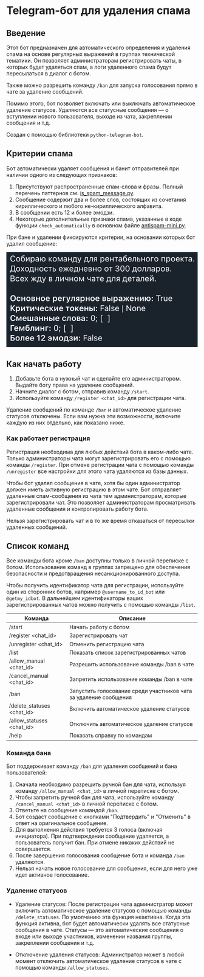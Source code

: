 # Telegram-бот для удаления спама

## Введение

Этот бот предназначен для автоматического определения и удаления спама на основе регулярных выражений в группах технической тематики. Он позволяет администраторам регистрировать чаты, в которых будет удаляться спам, а логи удаленного спама будут пересылаться в диалог с ботом.

Также можно разрешить команду `/ban` для запуска голосования прямо в чате за удаление сообщений.

Помимо этого, бот позволяет включать или выключать автоматическое удаление статусов. Удаляются все статусные сообщения — о вступлении нового пользователя, выходе из чата, закреплении сообщения и т.д.

Создан с помощью библиотеки `python-telegram-bot`.

## Критерии спама

Бот автоматически удаляет сообщения и банит отправителей при наличии одного из следующих признаков:

1. Присутствуют распространенные спам-слова и фразы. Полный перечень паттернов см. [is_spam_message.py](./is_spam_message.py).
1. Сообщение содержит два и более слов, состоящих из сочетания кириллического и любого не-кириллического алфавита.
1. В сообщении есть 12 и более эмодзи.
1. Некоторые дополнительные признаки спама, указанные в коде функции `check_automatically` в основном файле [antispam-mini.py](./antispam-mini.py).

При бане и удалении фиксируются критерии, на основании которых бот удалил сообщение:

![example](./assets/example.png)

## Как начать работу

1. Добавьте бота в нужный чат и сделайте его администратором. Выдайте боту права на удаление сообщений.
1. Начните диалог с ботом, отправив команду `/start`.
1. Используйте команду `/register <chat_id>` для регистрации чата.

Удаление сообщений по команде `/ban` и автоматическое удаление статусов отключены. Если вам нужна эти возможности, включите каждую из них отдельно, как показано ниже.

### Как работает регистрация

Регистрация необходима для любых действий бота в каком-либо чате. Только администраторы чата могут зарегистрировать его с помощью команды `/register`. При отмене регистрации чата с помощью команды `/unregister` все настройки для этого чата удаляются из базы данных.

Чтобы бот удалял сообщения в чате, хотя бы один администратор должен иметь активную регистрацию в этом чате. Бот отправляет удаленные спам-сообщения из чата тем администраторам, которые зарегистрировали чат. Это позволяет администраторам просматривать удаленные сообщения и контролировать работу бота.

Нельзя зарегистрировать чат и в то же время отказаться от пересылки удаленных сообщений.

## Список команд

Все команды бота кроме `/ban` доступны только в личной переписке с ботом. Использование команд в группах запрещено для обеспечения безопасности и предотвращения несанкционированного доступа.

Чтобы получить идентификатор чата для регистрации, используйте один из сторонних ботов, например `@username_to_id_bot` или `@getmy_idbot`. В дальнейшем идентификаторы ваших зарегистрированных чатов можно получить с помощью команды `/list`.

| Команда | Описание |
|---------|----------|
| /start | Начать работу с ботом |
| /register <chat_id> | Зарегистрировать чат |
| /unregister <chat_id> | Отменить регистрацию чата |
| /list | Показать список зарегистрированных чатов |
| /allow_manual <chat_id> | Разрешить использование команды /ban в чате |
| /cancel_manual <chat_id> | Запретить использование команды /ban в чате |
| /ban | Запустить голосование среди участников чата за удаление сообщения |
| /delete_statuses <chat_id> | Включить автоматическое удаление статусов |
| /allow_statuses <chat_id> | Отключить автоматическое удаление статусов |
| /help | Показать справку по командам |

### Команда бана

Бот поддерживает команду `/ban` для удаления сообщений и бана пользователей:

1. Сначала необходимо разрешить ручной бан для чата, используя команду `/allow_manual <chat_id>` в личной переписке с ботом.
1. Чтобы запретить ручной бан для чата, используйте команду `/cancel_manual <chat_id>` в личной переписке с ботом.
1. Ответьте на сообщение командой `/ban`.
1. Бот создаст сообщение с кнопками "Подтвердить" и "Отменить" в ответ на оригинальное сообщение.
1. Для выполнения действия требуется 3 голоса (включая инициатора).
   При подтверждении сообщение удаляется, а пользователь получит бан.
   При отмене никаких действий не совершается.
1. После завершения голосования сообщение бота и команда `/ban` удаляются.
1. Нельзя начать новое голосование для сообщения, если для него уже идет активное голосование.

### Удаление статусов

* Удаление статусов: После регистрации чата администратор может включить автоматическое удаление статусов с помощью команды `/delete_statuses`. По умолчанию эта функция неактивна. Когда эта функция активна, бот будет автоматически удалять все статусные сообщения в чате. Статусы — это автоматические сообщения о входе или выходе участников, изменении названия группы, закреплении сообщения и т.д.

* Отключение удаления статусов: Администратор может в любой момент отключить автоматическое удаление статусов в чате с помощью команды `/allow_statuses`.
